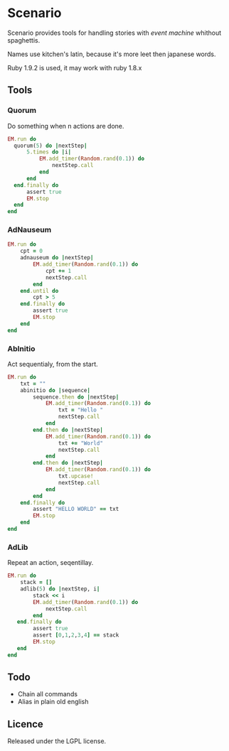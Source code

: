 Scenario
========

Scenario provides tools for handling stories with *event machine* whithout spaghettis.

Names use kitchen's latin, because it's more leet then japanese words.

Ruby 1.9.2 is used, it may work with ruby 1.8.x

Tools
-----

### Quorum

Do something when n actions are done.

```ruby
EM.run do
  quorum(5) do |nextStep|
      5.times do |i|
          EM.add_timer(Random.rand(0.1)) do
              nextStep.call
          end
      end
  end.finally do
      assert true
      EM.stop
  end
end

```

### AdNauseum

```ruby
EM.run do
    cpt = 0
    adnauseum do |nextStep|
        EM.add_timer(Random.rand(0.1)) do
            cpt += 1
            nextStep.call
        end
    end.until do
        cpt > 5
    end.finally do
        assert true
        EM.stop
    end
end
```

### AbInitio

Act sequentialy, from the start.

```ruby
EM.run do
    txt = ""
    abinitio do |sequence|
        sequence.then do |nextStep|
            EM.add_timer(Random.rand(0.1)) do
                txt = "Hello "
                nextStep.call
            end
        end.then do |nextStep|
            EM.add_timer(Random.rand(0.1)) do
                txt += "World"
                nextStep.call
            end
        end.then do |nextStep|
            EM.add_timer(Random.rand(0.1)) do
                txt.upcase!
                nextStep.call
            end
        end
    end.finally do
        assert "HELLO WORLD" == txt
        EM.stop
    end
end
```

### AdLib

Repeat an action, seqentillay.

```ruby
EM.run do
    stack = []
    adlib(5) do |nextStep, i|
        stack << i
        EM.add_timer(Random.rand(0.1)) do
            nextStep.call
        end
   end.finally do
        assert true
        assert [0,1,2,3,4] == stack
        EM.stop
   end
end
```

Todo
----

 * Chain all commands
 * Alias in plain old english

Licence
-------

Released under the LGPL license.

